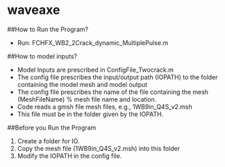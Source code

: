 # waveaxe

##How to Run the Program?
-	Run: FCHFX_WB2_2Crack_dynamic_MultiplePulse.m

##How to model inputs?
   * Model Inputs are prescribed in ConfigFile_Twocrack.m
   * The config file prescribes the input/output path (IOPATH) to the folder containing the model mesh and model output
   * The config file prescribes the name of the file containing the mesh (MeshFileName) 
		% mesh file name and location.
   * Code reads a gmsh file mesh files, e.g., 1WB9in_Q4S_v2.msh
   * This file must be in the folder given by the IOPATH.

##Before you Run the Program
1.	Create a folder for IO.
2.	Copy the mesh file (1WB9in_Q4S_v2.msh) into this folder
3.	Modify the IOPATH in the config file.